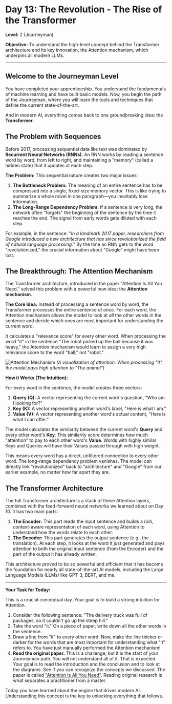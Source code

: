 # Day 13: The Revolution - The Rise of the Transformer

**Level:** 2 (Journeyman)

**Objective:** To understand the high-level concept behind the Transformer architecture and its key innovation, the Attention mechanism, which underpins all modern LLMs.

---

## Welcome to the Journeyman Level

You have completed your apprenticeship. You understand the fundamentals of machine learning and have built basic models. Now, you begin the path of the Journeyman, where you will learn the tools and techniques that define the current state-of-the-art.

And in modern AI, everything comes back to one groundbreaking idea: the **Transformer**.

## The Problem with Sequences

Before 2017, processing sequential data like text was dominated by **Recurrent Neural Networks (RNNs)**. An RNN works by reading a sentence word by word, from left to right, and maintaining a "memory" (called a hidden state) that it updates at each step.

**The Problem:**
This sequential nature creates two major issues:

1.  **The Bottleneck Problem:** The meaning of an entire sentence has to be compressed into a single, fixed-size memory vector. This is like trying to summarize a whole novel in one paragraph—you inevitably lose information.
2.  **The Long-Range Dependency Problem:** If a sentence is very long, the network often "forgets" the beginning of the sentence by the time it reaches the end. The signal from early words gets diluted with each step.

For example, in the sentence: "*In a landmark 2017 paper, researchers from Google introduced a new architecture that has since revolutionized the field of natural language processing.*" By the time an RNN gets to the word "revolutionized," the crucial information about "Google" might have been lost.

## The Breakthrough: The Attention Mechanism

The Transformer architecture, introduced in the paper "Attention Is All You Need," solved this problem with a powerful new idea: the **Attention mechanism**.

**The Core Idea:** Instead of processing a sentence word by word, the Transformer processes the entire sentence *at once*. For each word, the Attention mechanism allows the model to look at *all* the other words in the sentence and decide which ones are most important for understanding the current word.

It calculates a "relevance score" for every other word. When processing the word "it" in the sentence "The robot picked up the ball because it was heavy," the Attention mechanism would learn to assign a very high relevance score to the word "ball," not "robot."

![Attention Mechanism](https://www.researchgate.net/publication/333242684/figure/fig1/AS:760879521341441@1558419266490/An-illustration-of-the-attention-mechanism-in-a-neural-network-The-model-is-trying-to.jpg)
*(A visualization of attention. When processing "it", the model pays high attention to "The animal")*

**How it Works (The Intuition):**

For every word in the sentence, the model creates three vectors:

1.  **Query (Q):** A vector representing the current word's question, "Who am I looking for?"
2.  **Key (K):** A vector representing another word's label, "Here is what I am."
3.  **Value (V):** A vector representing another word's actual content, "Here is what I can offer."

The model calculates the similarity between the current word's **Query** and every other word's **Key**. This similarity score determines how much "attention" to pay to each other word's **Value**. Words with highly similar Keys and Queries will have their Values passed through with high weight.

This means every word has a direct, unfiltered connection to every other word. The long-range dependency problem vanishes. The model can directly link "revolutionized" back to "architecture" and "Google" from our earlier example, no matter how far apart they are.

## The Transformer Architecture

The full Transformer architecture is a stack of these Attention layers, combined with the feed-forward neural networks we learned about on Day 10. It has two main parts:

1.  **The Encoder:** This part reads the input sentence and builds a rich, context-aware representation of each word, using Attention to understand how the words relate to each other.
2.  **The Decoder:** This part generates the output sentence (e.g., the translation). At each step, it looks at the word it just generated and pays attention to both the original input sentence (from the Encoder) and the part of the output it has already written.

This architecture proved to be so powerful and efficient that it has become the foundation for nearly all state-of-the-art AI models, including the Large Language Models (LLMs) like GPT-3, BERT, and me.

---

**Your Task for Today:**

This is a crucial conceptual day. Your goal is to build a strong intuition for Attention.

1.  Consider the following sentence: "The delivery truck was full of packages, so it couldn't go up the steep hill."
2.  Take the word "it." On a piece of paper, write down all the other words in the sentence.
3.  Draw a line from "it" to every other word. Now, make the line thicker or darker for the words that are most important for understanding what "it" refers to. You have just manually performed the Attention mechanism!
4.  **Read the original paper.** This is a challenge, but it is the start of your Journeyman path. You will not understand all of it. That is expected. Your goal is to read the introduction and the conclusion and to look at the diagrams. See if you can recognize the concepts we discussed. The paper is called ["Attention Is All You Need"](https://arxiv.org/abs/1706.03762). Reading original research is what separates a practitioner from a master.

Today you have learned about the engine that drives modern AI. Understanding this concept is the key to unlocking everything that follows.
